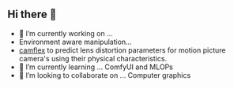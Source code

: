 ## Hi there 👋

<!--
**pinkwerks/pinkwerks** is a ✨ _special_ ✨ repository because its `README.md` (this file) appears on your GitHub profile.

Here are some ideas to get you started:
-->

- 🔭 I’m currently working on ...
- Environment aware manipulation...
- [camflex](http://github.com/pinkwerks/camflex) to predict lens distortion parameters for motion picture camera's using their physical characteristics.
- 🌱 I’m currently learning ...
ComfyUI and MLOPs
- 👯 I’m looking to collaborate on ...
Computer graphics

<!--
- 🤔 I’m looking for help with ...
- 💬 Ask me about ...
- 📫 How to reach me: ...
- 😄 Pronouns: ...
- ⚡ Fun fact: ...
-->
